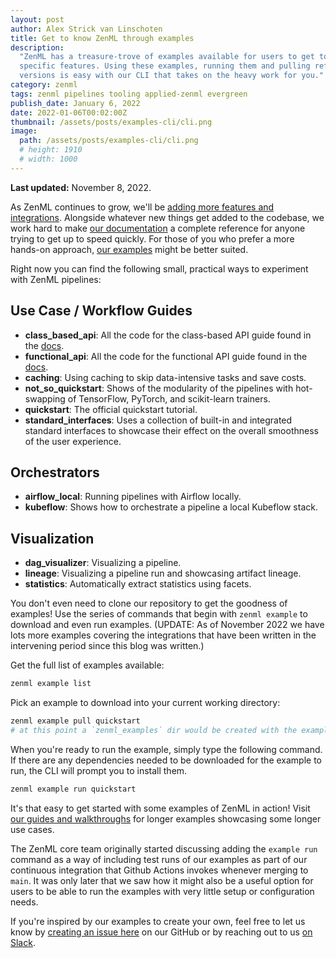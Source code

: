 ```yaml
---
layout: post
author: Alex Strick van Linschoten
title: Get to know ZenML through examples
description:
  "ZenML has a treasure-trove of examples available for users to get to know
  specific features. Using these examples, running them and pulling refreshed
  versions is easy with our CLI that takes on the heavy work for you."
category: zenml
tags: zenml pipelines tooling applied-zenml evergreen
publish_date: January 6, 2022
date: 2022-01-06T00:02:00Z
thumbnail: /assets/posts/examples-cli/cli.png
image:
  path: /assets/posts/examples-cli/cli.png
  # height: 1910
  # width: 1000
---
```


**Last updated:** November 8, 2022.

As ZenML continues to grow, we'll be
[adding more features and integrations](https://github.com/zenml-io/zenml/releases).
Alongside whatever new things get added to the codebase, we work hard to make
[our documentation](https://docs.zenml.io/) a complete reference for anyone
trying to get up to speed quickly. For those of you who prefer a more hands-on
approach, [our examples](https://github.com/zenml-io/zenml/tree/main/examples)
might be better suited.

Right now you can find the following small, practical ways to experiment with
ZenML pipelines:

## Use Case / Workflow Guides

- **class_based_api**: All the code for the class-based API guide found in the
  [docs](https://docs.zenml.io/).
- **functional_api**: All the code for the functional API guide found in the
  [docs](https://docs.zenml.io/).
- **caching**: Using caching to skip data-intensive tasks and save costs.
- **not_so_quickstart**: Shows of the modularity of the pipelines with
  hot-swapping of TensorFlow, PyTorch, and scikit-learn trainers.
- **quickstart**: The official quickstart tutorial.
- **standard_interfaces**: Uses a collection of built-in and integrated standard
  interfaces to showcase their effect on the overall smoothness of the user
  experience.

## Orchestrators

- **airflow_local**: Running pipelines with Airflow locally.
- **kubeflow**: Shows how to orchestrate a pipeline a local Kubeflow stack.

## Visualization

- **dag_visualizer**: Visualizing a pipeline.
- **lineage**: Visualizing a pipeline run and showcasing artifact lineage.
- **statistics**: Automatically extract statistics using facets.

You don't even need to clone our repository to get the goodness of examples! Use
the series of commands that begin with `zenml example` to download and even run
examples. (UPDATE: As of November 2022 we have lots more examples covering the
integrations that have been written in the intervening period since this blog
was written.)

Get the full list of examples available:

```bash
zenml example list
```

Pick an example to download into your current working directory:

```bash
zenml example pull quickstart
# at this point a `zenml_examples` dir would be created with the example(s) inside it
```

When you're ready to run the example, simply type the following command. If
there are any dependencies needed to be downloaded for the example to run, the
CLI will prompt you to install them.

```bash
zenml example run quickstart
```

It's that easy to get started with some examples of ZenML in action! Visit
[our guides and walkthroughs](https://docs.zenml.io/) for longer examples
showcasing some longer use cases.

The ZenML core team originally started discussing adding the `example run`
command as a way of including test runs of our examples as part of our
continuous integration that Github Actions invokes whenever merging to `main`.
It was only later that we saw how it might also be a useful option for users to
be able to run the examples with very little setup or configuration needs.

If you're inspired by our examples to create your own, feel free to let us know
by [creating an issue here](https://github.com/zenml-io/zenml/issues) on our
GitHub or by reaching out to us [on Slack](https://zenml.io/slack-invite/).
